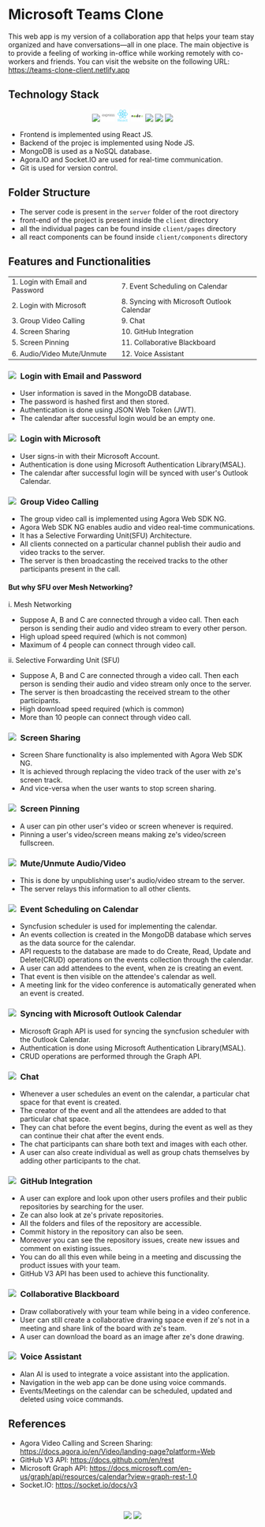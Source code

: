 # Microsoft Teams Clone
This web app is my version of a collaboration app that helps your team stay organized and have conversations—all in one place. The main objective is to provide a feeling of working in-office while working remotely with co-workers and friends. You can visit the website on the following URL: https://teams-clone-client.netlify.app

## Technology Stack
<div>
      <p align ="center">
        <code><img src="https://img.icons8.com/color/48/000000/mongodb.png" width="5%" /></code>
        <code><img src="https://raw.githubusercontent.com/devicons/devicon/master/icons/express/express-original-wordmark.svg" alt="express" width="5%" /></code>
        <code><img src="https://raw.githubusercontent.com/devicons/devicon/master/icons/react/react-original-wordmark.svg" width="5%" /></code>
        <code><img src="https://raw.githubusercontent.com/devicons/devicon/master/icons/nodejs/nodejs-original-wordmark.svg" width="5%"/></code>
        <code><img src="https://g.foolcdn.com/art/companylogos/square/api.png" width="5%"/></code>
        <code><img src="https://cdn.worldvectorlogo.com/logos/socket-io.svg" width="5%" /></code>
        <code><img src="https://img.icons8.com/color/64/000000/git.png" width="5%"/></code>
      </p>
</div>

- Frontend is implemented using React JS.
- Backend of the projec is implemented using Node JS.
- MongoDB is used as a NoSQL database.
- Agora.IO and Socket.IO are used for real-time communication.
- Git is used for version control.

## Folder Structure
- The server code is present in the `server` folder of the root directory
- front-end of the project is present inside the `client` directory
- all the individual pages can be found inside `client/pages` directory
- all react components can be found inside `client/components` directory

## Features and Functionalities
<div align="center">
  
|                                  |                                              |
|----------------------------------|----------------------------------------------|
| 1. Login with Email and Password | 7.  Event Scheduling on Calendar             |
| 2. Login with Microsoft          | 8.  Syncing with Microsoft Outlook Calendar  |
| 3. Group Video Calling           | 9.  Chat                                     |
| 4. Screen Sharing                | 10. GitHub Integration                       |
| 5. Screen Pinning                | 11. Collaborative Blackboard                 |
| 6. Audio/Video Mute/Unmute       | 12. Voice Assistant                          |
</div>

### <img src="https://img.icons8.com/color/48/000000/gmail--v2.gif" width="30px" />&ensp;Login with Email and Password
- User information is saved in the MongoDB database.
- The password is hashed first and then stored.
- Authentication is done using JSON Web Token (JWT).
- The calendar after successful login would be an empty one.

### <img src="https://img.icons8.com/color/48/000000/microsoft.png" width="30px" />&ensp;Login with Microsoft
- User signs-in with their Microsoft Account.
- Authentication is done using Microsoft Authentication Library(MSAL).
- The calendar after successful login will be synced with user's Outlook Calendar.

### <img src="https://img.icons8.com/color/48/000000/video-call--v2.gif" width="30px" />&ensp;Group Video Calling
- The group video call is implemented using Agora Web SDK NG.
- Agora Web SDK NG enables audio and video real-time communications.
- It has a Selective Forwarding Unit(SFU) Architecture.
- All clients connected on a particular channel publish their audio and video tracks to the server.
- The server is then broadcasting the received tracks to the other participants present in the call.

#### But why SFU over Mesh Networking?
i. Mesh Networking
  - Suppose A, B and C are connected through a video call. Then each person is sending their audio and video stream to every other person.
  -	High upload speed required (which is not common)
  -	Maximum of 4 people can connect through video call.

ii. Selective Forwarding Unit (SFU)
  -	Suppose A, B and C are connected through a video call. Then each person is sending their audio and video stream only once to the server.
  -	The server is then broadcasting the received stream to the other participants.
  -	High download speed required (which is common)
  -	More than 10 people can connect through video call.

### <img src="https://user-images.githubusercontent.com/53896251/125394567-7cfec300-e3c7-11eb-9ae1-c136e2f1c6e0.png" width="30px" />&ensp;Screen Sharing
- Screen Share functionality is also implemented with Agora Web SDK NG.
- It is achieved through replacing the video track of the user with ze's screen track.
- And vice-versa when the user wants to stop screen sharing.

### <img src="https://img.icons8.com/ios-glyphs/30/3498DB/pin3--v2.gif" width="30px" />&ensp;Screen Pinning
- A user can pin other user's video or screen whenever is required.
- Pinning a user's video/screen means making ze's video/screen fullscreen.

### <img src="https://img.icons8.com/color/48/000000/block-microphone--v2.gif" width="30px" />&ensp;Mute/Unmute Audio/Video
- This is done by unpublishing user's audio/video stream to the server.
- The server relays this information to all other clients.

### <img src="https://img.icons8.com/color/48/000000/calendar--v2.gif" width="30px" />&ensp;Event Scheduling on Calendar
- Syncfusion scheduler is used for implementing the calendar.
- An events collection is created in the MongoDB database which serves as the data source for the calendar.
- API requests to the database are made to do Create, Read, Update and Delete(CRUD) operations on the events collection through the calendar.
- A user can add attendees to the event, when ze is creating an event.
- That event is then visible on the attendee's calendar as well.
- A meeting link for the video conference is automatically generated when an event is created.

### <img src="https://img.icons8.com/color/48/000000/microsoft-outlook-2019--v2.png" width="30px" />&ensp;Syncing with Microsoft Outlook Calendar
- Microsoft Graph API is used for syncing the syncfusion scheduler with the Outlook Calendar.
- Authentication is done using Microsoft Authentication Library(MSAL).
- CRUD operations are performed through the Graph API.

### <img src="https://img.icons8.com/color/48/000000/chat--v3.gif" width="30px" />&ensp;Chat
- Whenever a user schedules an event on the calendar, a particular chat space for that event is created.
- The creator of the event and all the attendees are added to that particular chat space.
- They can chat before the event begins, during the event as well as they can continue their chat after the event ends.
- The chat participants can share both text and images with each other.
- A user can also create individual as well as group chats themselves by adding other participants to the chat.

### <img src="https://img.icons8.com/color/48/000000/github--v3.gif" width="30px" />&ensp;GitHub Integration
- A user can explore and look upon other users profiles and their public repositories by searching for the user.
- Ze can also look at ze's private repositories.
- All the folders and files of the repository are accessible.
- Commit history in the repository can also be seen.
- Moreover you can see the repository issues, create new issues and comment on existing issues.
- You can do all this even while being in a meeting and discussing the product issues with your team.
- GitHub V3 API has been used to achieve this functionality.

### <img src="https://img.icons8.com/doodle/48/000000/whiteboard.png" width="30px" />&ensp;Collaborative Blackboard
- Draw collaboratively with your team while being in a video conference.
- User can still create a collaborative drawing space even if ze's not in a meeting and share link of the board with ze's team.
- A user can download the board as an image after ze's done drawing.

### <img src="https://img.icons8.com/ios-glyphs/30/3498DB/voice-presentation--v2.gif" width="30px" />&ensp;Voice Assistant
- Alan AI is used to integrate a voice assistant into the application.
- Navigation in the web app can be done using voice commands.
- Events/Meetings on the calendar can be scheduled, updated and deleted using voice commands.

## References
- Agora Video Calling and Screen Sharing: https://docs.agora.io/en/Video/landing-page?platform=Web
- GitHub V3 API: https://docs.github.com/en/rest
- Microsoft Graph API: https://docs.microsoft.com/en-us/graph/api/resources/calendar?view=graph-rest-1.0
- Socket.IO: https://socket.io/docs/v3

<br />

<p align = "center">
  <img src = "http://ForTheBadge.com/images/badges/built-with-love.svg">
  <img src = "https://forthebadge.com/images/badges/made-with-javascript.svg">
</p>
